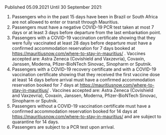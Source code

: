 Published 05.09.2021
Until 30 September 2021:
1. Passengers who in the past 15 days have been in Brazil or South Africa are not allowed to enter or transit through Mauritius.
2. Passengers must have a negative COVID-19 PCR test taken at most 7 days or at least 3 days before departure from the last embarkation point.
3. Passengers with a COVID-19 vaccination certificate showing that they were fully vaccinated at least 28 days before departure must have a confirmed accommodation reservation for 7 days booked at <a href="https://mauritiusnow.com/where-to-stay-in-mauritius/">https://mauritiusnow.com/where-to-stay-in-mauritius/</a> . Vaccines accepted are: Astra Zeneca (Covishield and Vaxzevria), Covaxin, Janssen, Moderna, Pfizer-BioNTech Sinovac, Sinopharm or Sputnik.
4. Passengers with a COVID-19 recovery certificate and with a COVID-19 vaccination certificate showing that they received the first vaccine dose at least 14 days before arrival must have a confirmed accommodation reservation booked for 7 days at <a href="https://mauritiusnow.com/where-to-stay-in-mauritius/">https://mauritiusnow.com/where-to-stay-in-mauritius/</a> . Vaccines accepted are: Astra Zeneca (Covishield and Vaxzevria), Covaxin, Janssen, Moderna, Pfizer-BioNTech Sinovac, Sinopharm or Sputnik.
5. Passengers without a COVID-19 vaccination certificate must have a confirmed accommodation reservation booked for 14 days at <a href="https://mauritiusnow.com/where-to-stay-in-mauritius/">https://mauritiusnow.com/where-to-stay-in-mauritius/</a> and are subject to quarantine for 14 days.
6. Passengers are subject to a PCR test upon arrival.

